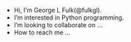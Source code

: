 - Hi, I’m George L Fulk(@fulkgl).
- I’m interested in Python programming.
- I’m looking to collaborate on ...
- How to reach me ...

<!---
fulkgl/fulkgl is a ✨ special ✨ repository because its `README.md` (this file) appears on your GitHub profile.
You can click the Preview link to take a look at your changes.
--->
